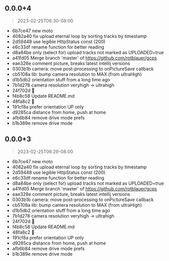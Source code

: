 ## 0.0.0+4
> 2023-02-25T06:30-08:00

- 6b7ce47 new moto
- 4082a40 fix upload eternal loop by sorting tracks by timestamp
- 2d59448 use legible HttpStatus const (200)
- e6c33df rename function for better reading
- d8a84be only (select for) upload tracks not marked as UPLOADED=true
- a41fd05 Merge branch 'master' of https://github.com/rotblauer/gcps
- eae328e comment picture, breaks latest intellij versions
- 0303b1b camera: move post-processing to onPictureSave callback
- cb5108a lib: bump camera resolution to MAX (from ultraHigh)
- d1b5db2 orientation stuff from a long time ago
- 7b1d278 camera resolution veryhigh -> ultrahigh
- 24f702d :floppy_disk:
- f4b8c58 Update README.md
- 48fa8c2 :floppy_disk:
- 191cf8a prefer orientation UP only
- d9285ca distance from home, push at home
- afb6b84 remove drive mode prefs
- b1b389e remove drive mode


## 0.0.0+3
> 2023-02-25T06:29-08:00

- 6b7ce47 new moto
- 4082a40 fix upload eternal loop by sorting tracks by timestamp
- 2d59448 use legible HttpStatus const (200)
- e6c33df rename function for better reading
- d8a84be only (select for) upload tracks not marked as UPLOADED=true
- a41fd05 Merge branch 'master' of https://github.com/rotblauer/gcps
- eae328e comment picture, breaks latest intellij versions
- 0303b1b camera: move post-processing to onPictureSave callback
- cb5108a lib: bump camera resolution to MAX (from ultraHigh)
- d1b5db2 orientation stuff from a long time ago
- 7b1d278 camera resolution veryhigh -> ultrahigh
- 24f702d :floppy_disk:
- f4b8c58 Update README.md
- 48fa8c2 :floppy_disk:
- 191cf8a prefer orientation UP only
- d9285ca distance from home, push at home
- afb6b84 remove drive mode prefs
- b1b389e remove drive mode


